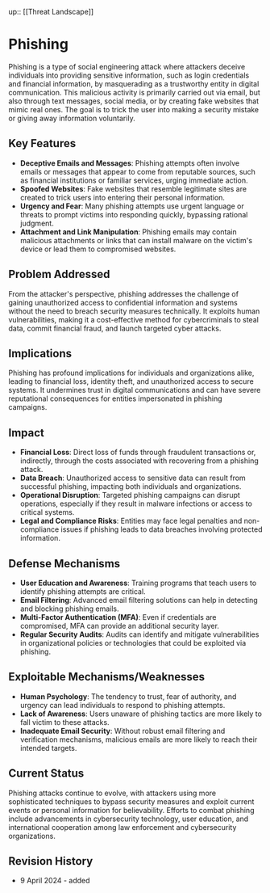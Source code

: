 up:: [[Threat Landscape]]
# Phishing

Phishing is a type of social engineering attack where attackers deceive individuals into providing sensitive information, such as login credentials and financial information, by masquerading as a trustworthy entity in digital communication. This malicious activity is primarily carried out via email, but also through text messages, social media, or by creating fake websites that mimic real ones. The goal is to trick the user into making a security mistake or giving away information voluntarily. 

## Key Features

- **Deceptive Emails and Messages**: Phishing attempts often involve emails or messages that appear to come from reputable sources, such as financial institutions or familiar services, urging immediate action.
- **Spoofed Websites**: Fake websites that resemble legitimate sites are created to trick users into entering their personal information.
- **Urgency and Fear**: Many phishing attempts use urgent language or threats to prompt victims into responding quickly, bypassing rational judgment.
- **Attachment and Link Manipulation**: Phishing emails may contain malicious attachments or links that can install malware on the victim's device or lead them to compromised websites.

## Problem Addressed

From the attacker's perspective, phishing addresses the challenge of gaining unauthorized access to confidential information and systems without the need to breach security measures technically. It exploits human vulnerabilities, making it a cost-effective method for cybercriminals to steal data, commit financial fraud, and launch targeted cyber attacks.

## Implications

Phishing has profound implications for individuals and organizations alike, leading to financial loss, identity theft, and unauthorized access to secure systems. It undermines trust in digital communications and can have severe reputational consequences for entities impersonated in phishing campaigns.

## Impact

- **Financial Loss**: Direct loss of funds through fraudulent transactions or, indirectly, through the costs associated with recovering from a phishing attack.
- **Data Breach**: Unauthorized access to sensitive data can result from successful phishing, impacting both individuals and organizations.
- **Operational Disruption**: Targeted phishing campaigns can disrupt operations, especially if they result in malware infections or access to critical systems.
- **Legal and Compliance Risks**: Entities may face legal penalties and non-compliance issues if phishing leads to data breaches involving protected information.

## Defense Mechanisms

- **User Education and Awareness**: Training programs that teach users to identify phishing attempts are critical.
- **Email Filtering**: Advanced email filtering solutions can help in detecting and blocking phishing emails.
- **Multi-Factor Authentication (MFA)**: Even if credentials are compromised, MFA can provide an additional security layer.
- **Regular Security Audits**: Audits can identify and mitigate vulnerabilities in organizational policies or technologies that could be exploited via phishing.

## Exploitable Mechanisms/Weaknesses

- **Human Psychology**: The tendency to trust, fear of authority, and urgency can lead individuals to respond to phishing attempts.
- **Lack of Awareness**: Users unaware of phishing tactics are more likely to fall victim to these attacks.
- **Inadequate Email Security**: Without robust email filtering and verification mechanisms, malicious emails are more likely to reach their intended targets.

## Current Status

Phishing attacks continue to evolve, with attackers using more sophisticated techniques to bypass security measures and exploit current events or personal information for believability. Efforts to combat phishing include advancements in cybersecurity technology, user education, and international cooperation among law enforcement and cybersecurity organizations.

## Revision History

- 9 April 2024 - added 

